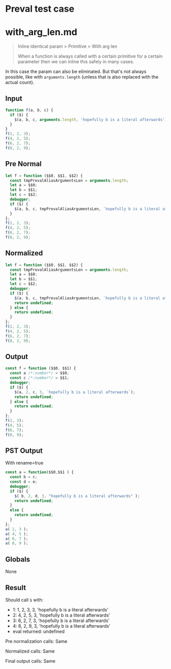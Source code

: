 # Preval test case

# with_arg_len.md

> Inline identical param > Primitive > With arg len
>
> When a function is always called with a certain primitive for a certain parameter then we can inline this safely in many cases.

In this case the param can also be eliminated. But that's not always possible, like with `arguments.length` (unless that is also replaced with the actual count).

## Input

`````js filename=intro
function f(a, b, c) {
  if ($) {
    $(a, b, c, arguments.length, 'hopefully b is a literal afterwards');
  }
}
f(1, 2, 3);
f(4, 2, 5);
f(6, 2, 7);
f(8, 2, 9);
`````

## Pre Normal


`````js filename=intro
let f = function ($$0, $$1, $$2) {
  const tmpPrevalAliasArgumentsLen = arguments.length;
  let a = $$0;
  let b = $$1;
  let c = $$2;
  debugger;
  if ($) {
    $(a, b, c, tmpPrevalAliasArgumentsLen, `hopefully b is a literal afterwards`);
  }
};
f(1, 2, 3);
f(4, 2, 5);
f(6, 2, 7);
f(8, 2, 9);
`````

## Normalized


`````js filename=intro
let f = function ($$0, $$1, $$2) {
  const tmpPrevalAliasArgumentsLen = arguments.length;
  let a = $$0;
  let b = $$1;
  let c = $$2;
  debugger;
  if ($) {
    $(a, b, c, tmpPrevalAliasArgumentsLen, `hopefully b is a literal afterwards`);
    return undefined;
  } else {
    return undefined;
  }
};
f(1, 2, 3);
f(4, 2, 5);
f(6, 2, 7);
f(8, 2, 9);
`````

## Output


`````js filename=intro
const f = function ($$0, $$1) {
  const a /*:number*/ = $$0;
  const c /*:number*/ = $$1;
  debugger;
  if ($) {
    $(a, 2, c, 3, `hopefully b is a literal afterwards`);
    return undefined;
  } else {
    return undefined;
  }
};
f(1, 3);
f(4, 5);
f(6, 7);
f(8, 9);
`````

## PST Output

With rename=true

`````js filename=intro
const a = function($$0,$$1 ) {
  const b = c;
  const d = e;
  debugger;
  if ($) {
    $( b, 2, d, 3, "hopefully b is a literal afterwards" );
    return undefined;
  }
  else {
    return undefined;
  }
};
a( 1, 3 );
a( 4, 5 );
a( 6, 7 );
a( 8, 9 );
`````

## Globals

None

## Result

Should call `$` with:
 - 1: 1, 2, 3, 3, 'hopefully b is a literal afterwards'
 - 2: 4, 2, 5, 3, 'hopefully b is a literal afterwards'
 - 3: 6, 2, 7, 3, 'hopefully b is a literal afterwards'
 - 4: 8, 2, 9, 3, 'hopefully b is a literal afterwards'
 - eval returned: undefined

Pre normalization calls: Same

Normalized calls: Same

Final output calls: Same
